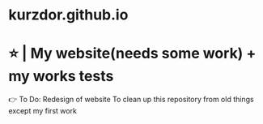 # kurzdor.github.io
# ⭐️ | My website(needs some work) + my works tests
👉 To Do: 
Redesign of website
To clean up this repository from old things except my first work
